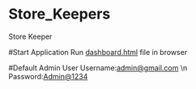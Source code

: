 # Store_Keepers
Store Keeper

#Start Application
Run [dashboard.html](#) file in browser

#Default Admin User
Username:[admin@gmail.com]() \n
Password:[Admin@1234]()
